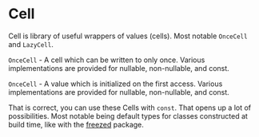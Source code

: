 # Cell

Cell is library of useful wrappers of values (cells). Most notable `OnceCell` and `LazyCell`.

`OnceCell` - A cell which can be written to only once. Various implementations are provided for nullable, 
non-nullable, and const.

`OnceCell` - A value which is initialized on the first access. Various implementations are provided for nullable,
non-nullable, and const.

That is correct, you can use these Cells with `const`. That opens up a lot of possibilities. Most notable being 
default types for classes constructed at build time, like with the [freezed] package.

[freezed]:https://pub.dev/packages/freezed